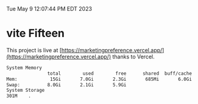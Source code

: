 Tue May  9 12:07:44 PM EDT 2023

# vite Fifteen


This project is live at [https://marketingpreference.vercel.app/](https://marketingpreference.vercel.app/) thanks to Vercel.

```bash
System Memory
               total        used        free      shared  buff/cache   available
Mem:            15Gi       7.0Gi       2.3Gi       685Mi       6.0Gi       7.3Gi
Swap:          8.0Gi       2.1Gi       5.9Gi
System Storage
301M	.
```
